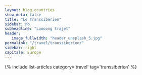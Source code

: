 ```yaml
---
layout: blog_countries
show_meta: false
title: "Le Transsibérien"
sidebar: no
subheadline: "Loooong trajet"
header:
   image_fullwidth: "header_unsplash_5.jpg"
permalink: "/travel/transsiberien/"
sidebar: right
capitale: Europe
---
```


{% include list-articles category='travel' tag='transsiberien' %}
